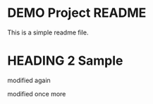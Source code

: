 # DEMO Project README

This is a simple readme file.

# HEADING 2 Sample

modified again

modified once more